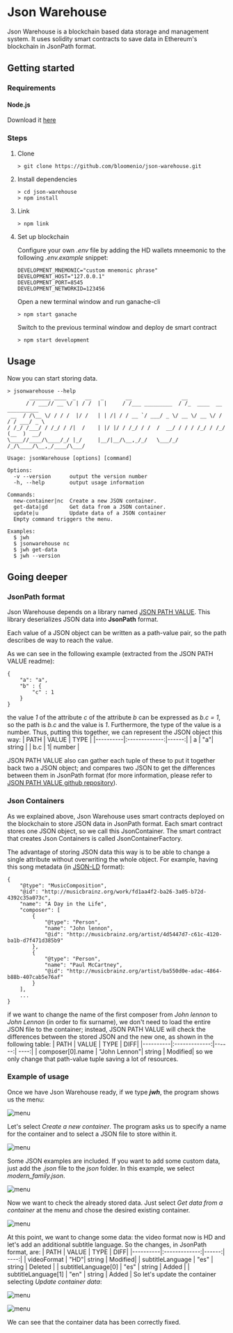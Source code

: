 # Json Warehouse
Json Warehouse is a blockchain based data storage and management system. It uses solidity smart contracts to save data in Ethereum's blockchain in JsonPath format.
## Getting started
### Requirements
#### Node.js
Download it [here](https://nodejs.org/en/)
### Steps
1. Clone
    ```console 
    > git clone https://github.com/bloomenio/json-warehouse.git
    ```
2. Install dependencies
    ```console 
    > cd json-warehouse
    > npm install
    ```
3. Link
    ```console
    > npm link
    ```
4. Set up blockchain
    
    Configure your own *.env* file by adding the HD wallets mneemonic to the following *.env.example* snippet:
    ```
    DEVELOPMENT_MNEMONIC="custom mnemonic phrase"
    DEVELOPMENT_HOST="127.0.0.1"
    DEVELOPMENT_PORT=8545
    DEVELOPMENT_NETWORKID=123456
    ```
    Open a new terminal window and run ganache-cli
    ```console
    > npm start ganache
    ```
    Switch to the previous terminal window and deploy de smart contract
    ```console
    > npm start development
    ```
## Usage
Now you can start storing data.
```console
> jsonwarehouse --help
       _______ ____  _   __   _       __                __
      / / ___// __ \/ | / /  | |     / /___ _________  / /_  ____  __  __________
 __  / /\__ \/ / / /  |/ /   | | /| / / __ `/ ___/ _ \/ __ \/ __ \/ / / / ___/ _ \
/ /_/ /___/ / /_/ / /|  /    | |/ |/ / /_/ / /  /  __/ / / / /_/ / /_/ (__  )  __/
\____//____/\____/_/ |_/     |__/|__/\__,_/_/   \___/_/ /_/\____/\__,_/____/\___/

Usage: jsonWarehouse [options] [command]

Options:
  -v --version      output the version number
  -h, --help        output usage information

Commands:
  new-container|nc  Create a new JSON container.
  get-data|gd       Get data from a JSON container.
  update|u          Update data of a JSON container
  Empty command triggers the menu.

Examples:
  $ jwh
  $ jsonwarehouse nc
  $ jwh get-data
  $ jwh --version
```
## Going deeper
### JsonPath format
Json Warehouse depends on a library named [JSON PATH VALUE](https://github.com/worldline-spain/json-path-value). This library deserializes JSON data into **JsonPath** format.

Each value of a JSON object can be written as a path-value pair, so the path describes de way to reach the value.

As we can see in the following example (extracted from the JSON PATH VALUE readme):
```auto
{
	"a": "a",
	"b" : {
		"c" : 1
	}	
}
```
the value _1_ of the attribute _c_ of the attribute _b_ can be expressed as _b.c = 1_, so the path is _b.c_ and the value is _1_. Furthermore, the type of the value is a number. Thus, putting this together, we can represent the JSON object this way:
| PATH   |     VALUE      |  TYPE |
|----------|:-------------:|------:| 
| a |  "a"| string |
| b.c |    1|   number | 

JSON PATH VALUE also can gather each tuple of these to put it together back two a JSON object; and compares two JSON to get the differences between them in JsonPath format (for more information, please refer to [JSON PATH VALUE github repository](https://github.com/worldline-spain/json-path-value)).

### Json Containers
As we explained above, Json Warehouse uses smart contracts deployed on the blockchain to store JSON data in JsonPath format. Each smart contract stores one JSON object, so we call this JsonContainer. The smart contract that creates Json Containers is called JsonContainerFactory.

The advantage of storing JSON data this way is to be able to change a single attribute without overwriting the whole object. For example, having this song metadata (in [JSON-LD](https://json-ld.org/) format):

```auto
{
    "@type": "MusicComposition",
    "@id": "http://musicbrainz.org/work/fd1aa4f2-ba26-3a05-b72d-4392c35a073c",
    "name": "A Day in the Life",
    "composer": [
        {
            "@type": "Person",
            "name": "John lennon",
            "@id": "http://musicbrainz.org/artist/4d5447d7-c61c-4120-ba1b-d7f471d385b9"
        },
        {
            "@type": "Person",
            "name": "Paul McCartney",
            "@id": "http://musicbrainz.org/artist/ba550d0e-adac-4864-b88b-407cab5e76af"
        }
    ],
    ...
}
```
if we want to change the name of the first composer from _John lennon_ to _John Lennon_ (in order to fix surname), we don't need to load the entire JSON file to the container; instead, JSON PATH VALUE will check the differences between the stored JSON and the new one, as shown in the following table:
| PATH   |     VALUE      |  TYPE |  DIFF|
|----------|:-------------:|------:| ----:|
| composer[0].name |  "John Lennon"| string | Modified|
so we only change that path-value tuple saving a lot of resources.
### Example of usage
Once we have Json Warehouse ready, if we type **_jwh_**, the program shows us the menu:

![menu](img/menu_1.jpg)

Let's select _Create a new container_. The program asks us to specify a name for the container and to select a JSON file to store within it.

![menu](img/create_container_1.jpg)

Some JSON examples are included. If you want to add some custom data, just add the _.json_ file to the _json_ folder. In this example, we select _modern_family.json_.

![menu](img/create_container_2.jpg)

Now we want to check the already stored data. Just select _Get data from a container_ at the menu and chose the desired existing container.

![menu](img/get_data_1.jpg)

At this point, we want to change some data: the video format now is HD and let's add an additional subtitle language. So the changes, in JsonPath format, are:
| PATH   |     VALUE      |  TYPE |  DIFF|
|----------|:-------------:|------:| ----:|
| videoFormat |  "HD"| string | Modified|
| subtitleLanguage | "es" | string | Deleted |
| subtitleLanguage[0] | "es" | string | Added |
| subtitleLanguage[1] | "en" | string | Added |
So let's update the container selecting _Update container data_:

![menu](img/update_container_1.jpg)

![menu](img/update_container_2.jpg)

We can see that the container data has been correctly fixed.
